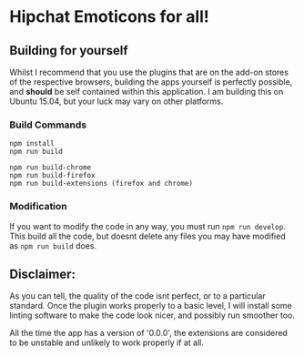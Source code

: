 # Hipchat Emoticons for all! #

## Building for yourself ##
Whilst I recommend that you use the plugins that are on the add-on stores of the respective browsers, building the apps yourself is perfectly possible, and __should__ be self contained within this application. I am building this on Ubuntu 15.04, but your luck may vary on other platforms.
### Build Commands ###
    npm install
    npm run build

    npm run build-chrome
    npm run build-firefox
    npm run build-extensions (firefox and chrome)

### Modification ###
If you want to modify the code in any way, you must run `npm run develop`. This build all the code, but doesnt delete any files you may have modified as `npm run build` does.

## Disclaimer: ##
As you can tell, the quality of the code isnt perfect, or to a particular standard. Once the plugin works properly to a basic level, I will install some linting software to make the code look nicer, and possibly run smoother too.

All the time the app has a version of '0.0.0', the extensions are considered to be unstable and unlikely to work properly if at all.